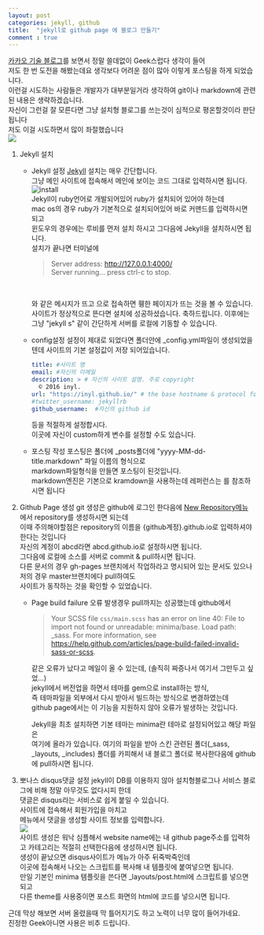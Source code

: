 ```yaml
---
layout: post
categories: jekyll, github
title:  "jekyll로 github page 에 블로그 만들기"
comment : true
---
```


[카카오 기술 블로그](http://tech.kakao.com/2016/07/07/tech-blog-story/)를 보면서 정말 쓸데없이 Geek스럽다 생각이 들어<br/>
저도 한 번 도전을 해봤는데요 생각보다 어려운 점이 많아 이렇게 포스팅을 하게 되었습니다.<br/>
이런걸 시도하는 사람들은 개발자가 대부분일거라 생각하여 git이나 markdown에 관련된 내용은 생략하겠습니다.<br/>
자신이 그런걸 잘 모른다면 그냥 설치형 블로그를 쓰는것이 심적으로 평온할것이라 판단됩니다 <br/>
저도 이걸 시도하면서 많이 좌절했습니다<br/>
![](http://jjalbox.com/_data/jjalbox/2015/03/92_55169f19d5d14_1833.jpg)

1. Jekyll 설치
    * Jekyll 설정
        [Jekyll]() 설치는 매우 간단합니다.<br/>
        그냥 메인 사이트에 접속해서 메인에 보이는 코드 그대로 입력하시면 됩니다.<br/>
        ![install]({{site.url}}assets/imgs/jekyll1.png)<br/>
        Jekyll이 ruby언어로 개발되어있어 ruby가 설치되어 있어야 하는데<br/>
        mac os의 경우 ruby가 기본적으로 설치되어있어 바로 커맨드를 입력하시면 되고<br/>
        윈도우의 경우에는 루비를 먼저 설치 하시고 그다음에 Jekyll을 설치하시면 됩니다.<br/>
        설치가 끝나면 터미널에<br/>
        > Server address: http://127.0.0.1:4000/ <br/>
        > Server running... press ctrl-c to stop.
        <br/>
        
        와 같은 메시지가 뜨고 [](http://localhost:4000/) 으로 접속하면 휑한 페이지가 뜨는 것을 볼 수 있습니다.<br/>
        사이트가 정상적으로 뜬다면 설치에 성공하셨습니다. 축하드립니다.
        이후에는 그냥 "jekyll s" 같이 간단하게 서버를 로컬에 기동할 수 있습니다.
    * config설정
        설정이 제대로 되었다면 폴더안에 _config.yml파일이 생성되었을텐데 사이트의 기본 설정값이 저장 되어있습니다.
        ```yml
        title: #사이트 명
        email: #자신의 이메일
        description: > # 자신의 사이트 설명. 주로 copyright
          © 2016 inyl.
        url: "https://inyl.github.io/" # the base hostname & protocol for your site
        #twitter_username: jekyllrb
        github_username:  #자신의 github id
        ```
    
        등을 적절하게 설정합시다.<br/>
        이곳에 자신이 custom하게 변수를 설정할 수도 있습니다.
    * 포스팅 작성
        포스팅은 폴더에 _posts폴더에 "yyyy-MM-dd-title.markdown" 파일 이름의 형식으로<br/>
        markdown파일형식을 만들면 포스팅이 된것입니다.<br/>
        markdown엔진은 기본으로 kramdown을 사용하는데 레퍼런스는 [](http://kramdown.gettalong.org/quickref.html)를 참조하시면 됩니다
        
3. Github Page 생성
    git 생성은 github에 로그인 한다음에 [New Repository메뉴](https://github.com/new) 에서 repository를 생성하시면 되는데<br/>
    이때 주의해야할점은 repository의 이름을 {github계정}.github.io로 입력하셔야 한다는 것입니다<br/>
    자신의 계정이 abcd라면 abcd.github.io로 설정하시면 됩니다.<br/>
    그다음에 로컬에 소스를 서버로 commit & pull하시면 됩니다.<br/>
    다른 문서의 경우 gh-pages 브랜치에서 작업하라고 명시되어 있는 문서도 있으나 저의 경우 master브랜치에다 pull하여도<br/>
    사이트가 동작하는 것을 확인할 수 있었습니다.
    * Page build failure 오류 발생경우
        pull까지는 성공했는데 github에서 
        > Your SCSS file `css/main.scss` has an error on line 40: File to import not found or unreadable: minima/base. Load path: _sass. For more information, see https://help.github.com/articles/page-build-failed-invalid-sass-or-scss.
        
        같은 오류가 났다고 메일이 올 수 있는데, (솔직히 짜증나서 여기서 그만두고 싶었...)<br/>
        jekyll에서 버전업을 하면서 테마를 gem으로 install하는 방식, <br/>
        즉 테마파일을 외부에서 다시 받아서 빌드하는 방식으로 변경하였는데<br/>
        github page에서는 이 기능을 지원하지 않아 오류가 발생하는 것입니다.<br>
        
        Jekyll을 최초 설치하면 기본 테마는 minima란 테마로 설정되어있고 해당 파일은<br/>
        [](https://github.com/jekyll/minima) 여기에 올라가 있습니다.
        여기의 파일을 받아 스킨 관련된 폴더(_sass, _layouts, _includes) 폴더를 카피해서 내 블로그 폴더로 복사한다음에 github에 pull하시면 됩니다.

4. 뽀나스 disqus댓글 설정
    jekyll이 DB를 이용하지 않아 설치형블로그나 서비스 블로그에 비해 정말 아무것도 없다시피 한데<br/>
    댓글은 disqus라는 서비스로 쉽게 붙일 수 있습니다.<br/>
    [](https://disqus.com) 사이트에 접속해서 회원가입을 마치고<br/> 
    [](https://disqus.com/admin/create/) 메뉴에서 댓글을 생성할 사이트 정보를 입력합니다.<br/>
    ![]({{site.url}}assets/imgs/jekyll2.png) <br/>
    사이트 생성은 워낙 심플해서 website name에는 내 github page주소를 입력하고 카테고리는 적절히 선택한다음에 생성하시면 됩니다.<br/>
    생성이 끝났으면 disqus사이트가 메뉴가 아주 뒤죽박죽인데<br/>
    [](https://disqus.com/admin/install/platforms/universalcode/) 이곳에 접속해서 나오는 스크립트를 복사해 내 템플릿에 붙여넣으면 됩니다.<br/>
    만일 기본인 minima 템플릿을 쓴다면 _layouts/post.html에 스크립트를 넣으면 되고<br/>
    다른 theme를 사용중이면 포스트 화면의 html에 코드를 넣으시면 됩니다.
    
근데 막상 해보면 서버 올렸을때 막 틀어지기도 하고 노력이 너무 많이 들어가네요.<br/>
진정한 Geek아니면 사용은 비추 드립니다.